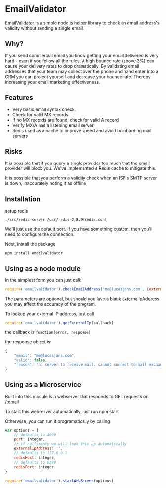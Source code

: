 # EmailValidator

EmailValidator is a simple node.js helper library to check an email address's validity without sending a single email.

## Why?

If you send commercial email you know getting your email delivered is very hard - even if you follow all the rules. A high bounce rate (above 3%) can cause your delivery rates to drop dramatically. By validating email addresses that your team may collect over the phone and hand enter into a CRM you can protect yourself and decrease your bounce rate. Thereby increasing your email marketing effectiveness.

## Features

* Very basic email syntax check. 
* Check for valid MX records
* If no MX records are found, check for valid A record
* Verify MX/A has a listening email server
* Redis used as a cache to improve speed and avoid bombarding mail servers

## Risks

It is possible that if you query a single provider too much that the email provider will block you. We've implemented a Redis cache to mitigate this.

It is possible that you perform a validity check when an ISP's SMTP server is down, inaccurately noting it as offline

## Installation

setup redis

`./src/redis-server /usr/redis-2.8.9/redis.conf`

We'll just use the default port. If you have something custom, then you'll need to configure the connection.

Next, install the package

`npm install emailvalidator`


## Using as a node module

In the simplest form you can just call:

```javascript
require('emailvalidator').checkEmailAddress('me@lucasjans.com', {externalIpAddress: '93.184.216.119', redisPort: 6379, redisHost: '127.0.0.1'}, callback);
```

The parameters are optional, but should you lave a blank externalIpAddress you may affect the accuracy of the program.

To lookup your external IP address, just call

```javascript
require('emailvalidator').getExternalIp(callback)
```

the callback is `function(error, response)`

the response object is:

```javascript
{
    "email": "me@lucasjans.com",
    "valid": false,
    "reason": "no server to receive mail. cannot connect to mail exchanger"
}
```

## Using as a Microservice

Built into this module is a webserver that responds to GET requests on /:email

To start this webserver automatically, just run npm start

Otherwise, you can run it programatically by calling 

```javascript
var options = {
    // defaults to 3000
    port: integer,
    // if null/empty we will look this up automatically
    externalIpAddress: '',
    // defaults to 127.0.0.1
    redisHost: integer,
    // defaults to 6379
    redisPort: integer
}

require('emailvalidator').startWebServer(options)
```


